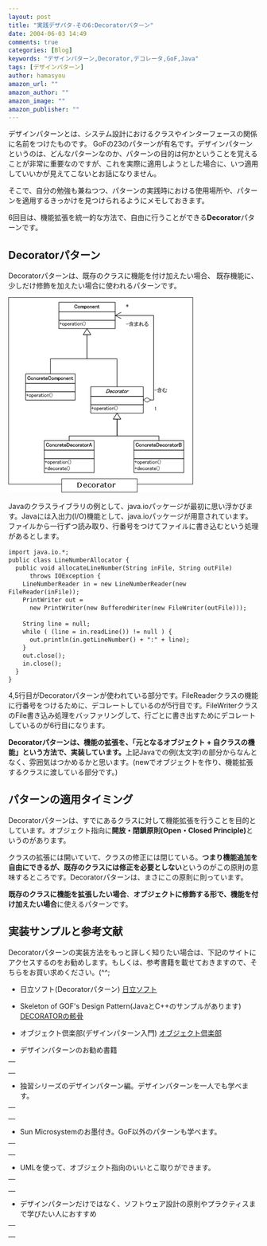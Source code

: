 ```yaml
---
layout: post
title: "実践デザパタ-その6:Decoratorパターン"
date: 2004-06-03 14:49
comments: true
categories: [Blog]
keywords: "デザインパターン,Decorator,デコレータ,GoF,Java"
tags: [デザインパターン]
author: hamasyou
amazon_url: ""
amazon_author: ""
amazon_image: ""
amazon_publisher: ""
---
```


デザインパターンとは、システム設計におけるクラスやインターフェースの関係に名前をつけたものです。
GoFの23のパターンが有名です。デザインパターンというのは、どんなパターンなのか、パターンの目的は何かということを覚えることが非常に重要なのですが、これを実際に適用しようとした場合に、いつ適用していいかが見えてこないとお話になりません。

そこで、自分の勉強も兼ねつつ、パターンの実践時における使用場所や、パターンを適用するきっかけを見つけられるようにメモしておきます。

6回目は、機能拡張を統一的な方法で、自由に行うことができる<b>Decorator</b>パターンです。


<!-- more -->

<h2>Decoratorパターン</h2>

<p class="option">Decoratorパターンは、既存のクラスに機能を付け加えたい場合、
既存機能に、少しだけ修飾を加えたい場合に使われるパターンです。</p>

<img src="/images/design_pattern/decorator.gif" alt="Decoratorのクラス図" />

Javaのクラスライブラリの例として、java.ioパッケージが最初に思い浮かびます。Javaには入出力(I/O)機能として、java.ioパッケージが用意されています。ファイルから一行ずつ読み取り、行番号をつけてファイルに書き込むという処理があるとします。

<pre class="code"><code><span class="keyword">import</span> java.io.*;
<span class="keyword">public</span> <span class="keyword">class</span> LineNumberAllocator {
  <span class="keyword">public</span> <span class="keyword">void</span> allocateLineNumber(String inFile, String outFile) 
      <span class="keyword">throws</span> IOException {
    LineNumberReader in = <span class="keyword">new</span> LineNumberReader(<span class="keyword">new</span> FileReader(inFile));
    PrintWriter out = 
      <span class="keyword">new</span> PrintWriter(<span class="keyword">new</span> BufferedWriter(<span class="keyword">new</span> FileWriter(outFile)));
 
    String line = <span class="keyword">null</span>;
    <span class="keyword">while</span> ( (line = in.readLine()) != <span class="keyword">null</span> ) {
      out.println(in.getLineNumber() + <span class="literal">":"</span> + line);
    }
    out.close();
    in.close();
  }	
}
</code></pre>
<div class="clear"></div>

4,5行目がDecoratorパターンが使われている部分です。FileReaderクラスの機能に行番号をつけるために、デコレートしているのが5行目です。FileWriterクラスのFile書き込み処理をバッファリングして、行ごとに書き出すためにデコレートしているのが6行目になります。

<b>Decoratorパターンは、機能の拡張を、「元となるオブジェクト + 自クラスの機能」という方法で、実装しています。</b>上記Javaでの例(太文字)の部分からなんとなく、雰囲気はつかめるかと思います。(newでオブジェクトを作り、機能拡張するクラスに渡している部分です。)

<h2>パターンの適用タイミング</h2>

Decoratorパターンは、すでにあるクラスに対して機能拡張を行うことを目的としています。オブジェクト指向に<b class="red">開放・閉鎖原則(Open・Closed Principle)</b>というのがあります。

クラスの拡張には開いていて、クラスの修正には閉じている。<b>つまり機能追加を自由にできるが、既存のクラスには修正を必要としない</b>というのがこの原則の意味するところです。Decoratorパターンは、まさにこの原則に則っています。

<strong>既存のクラスに機能を拡張したい場合</strong>、<strong>オブジェクトに修飾する形で、機能を付け加えたい場合</strong>に使えるパターンです。

<h2>実装サンプルと参考文献</h2>

Decoratorパターンの実装方法をもっと詳しく知りたい場合は、下記のサイトにアクセスするのをお勧めします。もしくは、参考書籍を載せておきますので、そちらをお買い求めください。(^^;

+ 日立ソフト(Decoratorパターン)
<a href="http://www.dmz.hitachi-sk.co.jp/Java/Tech/pattern/gof/decorator.html" rel="external nofollow">日立ソフト</a>

+ Skeleton of GOF's Design Pattern(JavaとC++のサンプルがあります)
<a href="http://www002.upp.so-net.ne.jp/ys_oota/mdp/Decorator/index.htm" rel="external nofollow">DECORATORの骸骨</a>

+ オブジェクト倶楽部(デザインパターン入門)
<a href="http://www.objectclub.jp/technicaldoc/pattern/DPforJavaProgrammers" rel="external nofollow">オブジェクト倶楽部</a>

+ デザインパターンのお勧め書籍
<div class="rakuten"><table border="0" cellpadding="5" width="400"><tr><td valign="top"><a href="http://www.amazon.co.jp/exec/obidos/ASIN/4797327030/sorehabooks-22/" rel="external nofollow"></a><br /></td></tr></table>
</div>

+ 独習シリーズのデザインパターン編。デザインパターンを一人でも学べます。
<div class="rakuten"><table border="0" cellpadding="5" width="400"><tr><td valign="top"><a href="http://www.amazon.co.jp/exec/obidos/ASIN/4798104450/sorehabooks-22/" rel="external nofollow"></a><br /></td></tr></table>
</div>

+ Sun Microsystemのお墨付き。GoF以外のパターンも学べます。
<div class="rakuten"><table border="0" cellpadding="5" width="400"><tr><td valign="top"><a href="http://www.amazon.co.jp/exec/obidos/ASIN/4756141552/sorehabooks-22/" rel="external nofollow"></a><br /></td></tr></table>
</div>

+ UMLを使って、オブジェクト指向のいいとこ取りができます。
<div class="rakuten"><table border="0" cellpadding="5" width="400"><tr><td valign="top"><a href="http://www.amazon.co.jp/exec/obidos/ASIN/4774116882/sorehabooks-22/" rel="external nofollow"></a><br /></td></tr></table>
</div>

+ デザインパターンだけではなく、ソフトウェア設計の原則やプラクティスまで学びたい人におすすめ
<div class="rakuten"><table border="0" cellpadding="5" width="400"><tr><td valign="top"><a href="http://www.amazon.co.jp/exec/obidos/ASIN/4797323361/sorehabooks-22/" rel="external nofollow"></a><br /></td></tr></table>
</div>




